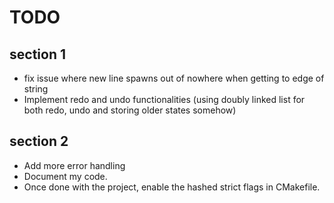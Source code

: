 # TODO

## section 1

- fix issue where new line spawns out of nowhere when getting to edge of string
- Implement redo and undo functionalities (using doubly linked list for both redo, undo and storing older states somehow)

## section 2

- Add more error handling
- Document my code.
- Once done with the project, enable the hashed strict flags in CMakefile.
